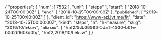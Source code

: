 {
  "properties": {
    "num": [
      7532
    ],
    "unit": [
      "steps"
    ],
    "start": [
      "2018-10-24T00:00:00Z"
    ],
    "end": [
      "2018-10-25T00:00:00Z"
    ],
    "published": [
      "2018-10-25T00:00:00Z"
    ]
  },
  "client_id": "https://www-api.jvt.me/fit",
  "date": "2018-10-25T00:00:00Z",
  "kind": "steps",
  "h": "h-measure",
  "slug": "2018/10/lekuw",
  "aliases": [
    "/mf2/9db68993-5da4-4930-b61e-b0d2b1608d0b/",
    "/mf2/2018/10/Lekuw"
  ]
}
